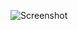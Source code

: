 ![Screenshot](https://raw.githubusercontent.com/Cryakl/Ultimate-RAT-Collection/refs/heads/main/HostBooter/Screenshot.png)
